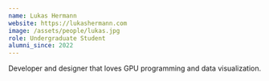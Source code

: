 ```yaml
---
name: Lukas Hermann 
website: https://lukashermann.com 
image: /assets/people/lukas.jpg
role: Undergraduate Student
alumni_since: 2022
---
```


Developer and designer that loves GPU programming and data visualization.

